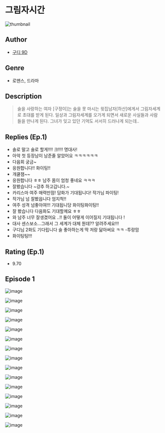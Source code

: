 # 그림자시간
![thumbnail](https://image-comic.pstatic.net/user_contents_data/challenge_comic/2023/05/24/320784/upload_3991090016337421363_480x623.jpeg)

## Author
- [구디 9D](https://comic.naver.com/artistTitle?id=320784)

## Genre
- 로맨스, 드라마

## Description
> 술을 사랑하는 여자 [구정이]는 술을 못 마시는 윗집남자[하산]에게서 그림자세계로 초대를 받게 된다. 일상과 그림자세계를 오가게 되면서 새로운 사실들과 사람들을 만나게 된다. 그녀가 잊고 있던 기억도 서서히 드러나게 되는데..

## Replies (Ep.1)
- 솔로 말고 술로 할게!!!! 크!!!! 명대사!
- 아악 첫 등장남이 남준줄 알았어요 ㅋㅋㅋㅋㅋㅋ
- 다음회 궁금~
- 응원합니다!! 화이팅!!
- 개쿨잼~~
- 응원합니다 ㅎㅎ 남주 몸이 엄청 좋네요 ㅋㅋㅋ
- 잘봤습니다 ~강추 하고갑니다.~
- 카리스마 여주 매력만점! 담화가 기대됩니다! 작가님 파이팅!
- 작가님 넘 잘봤읍니다 엄지척!!
- 여주 성격 넘좋아여!!! 기대됩니당 화이팅화이팅!!
- 잘 봤습니다 다음화도 기대할께요 ㅎㅎ
- 와 남주 너무 잘생겼어요 ..!! 둘이 어떻게 이어질지 기대됩니다 !
- 대사 센스보소...그래서 그 세계가 대체 뭔데?? 알려주세요!!!
- 구디님 2화도 기다립니다 술 좋아하는게 딱 저랑 닮아써요 ㅋㅋ -투랑맘
- 화이팅팅!!!

## Rating (Ep.1)
- 9.70

## Episode 1
![image](https://image-comic.pstatic.net/user_contents_data/challenge_comic/2023/05/23/320784/upload_7017845386437145398.jpeg)

![image](https://image-comic.pstatic.net/user_contents_data/challenge_comic/2023/05/23/320784/upload_3618753575447257398.jpeg)

![image](https://image-comic.pstatic.net/user_contents_data/challenge_comic/2023/05/23/320784/upload_3904958660592415031.jpeg)

![image](https://image-comic.pstatic.net/user_contents_data/challenge_comic/2023/05/23/320784/upload_3472894772453454136.jpeg)

![image](https://image-comic.pstatic.net/user_contents_data/challenge_comic/2023/05/23/320784/upload_3473232314718708837.jpeg)

![image](https://image-comic.pstatic.net/user_contents_data/challenge_comic/2023/05/23/320784/upload_3761974873575012453.jpeg)

![image](https://image-comic.pstatic.net/user_contents_data/challenge_comic/2023/05/23/320784/upload_7161912226065965880.jpeg)

![image](https://image-comic.pstatic.net/user_contents_data/challenge_comic/2023/05/23/320784/upload_3905800890827694948.jpeg)

![image](https://image-comic.pstatic.net/user_contents_data/challenge_comic/2023/05/23/320784/upload_7293691963158640177.jpeg)

![image](https://image-comic.pstatic.net/user_contents_data/challenge_comic/2023/05/23/320784/upload_4122310320212631865.jpeg)

![image](https://image-comic.pstatic.net/user_contents_data/challenge_comic/2023/05/23/320784/upload_7305509504742012464.jpeg)

![image](https://image-comic.pstatic.net/user_contents_data/challenge_comic/2023/05/23/320784/upload_7219940038077135203.jpeg)

![image](https://image-comic.pstatic.net/user_contents_data/challenge_comic/2023/05/23/320784/upload_4121129436939563825.jpeg)

![image](https://image-comic.pstatic.net/user_contents_data/challenge_comic/2023/05/23/320784/upload_3690762796076708152.jpeg)

![image](https://image-comic.pstatic.net/user_contents_data/challenge_comic/2023/05/23/320784/upload_3774920720897945958.jpeg)
